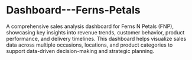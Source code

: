 # Dashboard---Ferns-Petals
A comprehensive sales analysis dashboard for Ferns N Petals (FNP), showcasing key insights into revenue trends, customer behavior, product performance, and delivery timelines. This dashboard helps visualize sales data across multiple occasions, locations, and product categories to support data-driven decision-making and strategic planning.
